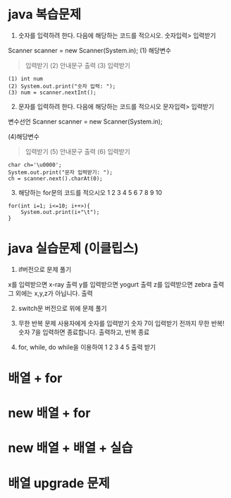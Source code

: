 # java 복습문제

1. 숫자를 입력하려 한다. 다음에 해당하는 코드를 적으시오.
숫자입력>  입력받기

Scanner scanner = new Scanner(System.in);
(1) 해당변수
> 입력받기
(2) 안내문구 출력
(3) 입력받기

```답
(1) int num
(2) System.out.print("숫자 입력: ");
(3) num = scanner.nextInt();

```

2. 문자를 입력하려 한다. 다음에 해당하는 코드를 적으시오
문자입력> 입력받기

변수선언
Scanner scanner = new Scanner(System.in);

(4)해당변수
> 입력받기
(5) 안내문구 출력
(6) 입력받기

```답
char ch='\u0000';
System.out.print("문자 입력받기: ");
ch = scanner.next().charAt(0);

```


3. 해당하는 for문의 코드를 적으시오
1 2 3 4 5 6 7 8 9 10

```답
for(int i=1; i<=10; i++>){
    System.out.print(i+"\t");
}

```

# java 실습문제 (이클립스)

1. if버전으로 문제 풀기

x를 입력받으면 x-ray 출력
y를 입력받으면 yogurt 출력
z를 입력받으면 zebra 출력
그 외에는 x,y,z가 아닙니다. 출력


2. switch문 버전으로 위에 문제 풀기
3. 무한 반복 문제
    사용자에게 숫자를 입력받기
    숫자 7이 입력받기 전까지 무한 반복!
    숫자 7을 입력하면 종료합니다. 출력하고, 반복 종료

4. for, while, do while을 이용하여 1 2 3 4 5 출력 받기

# 배열      + for
# new 배열  + for
# new 배열 + 배열 + 실습
# 배열 upgrade 문제